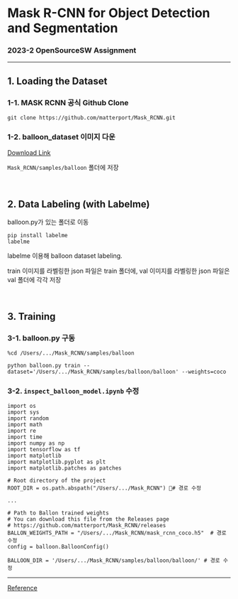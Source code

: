 # Mask R-CNN for Object Detection and Segmentation
### 2023-2 OpenSourceSW Assignment
---

## 1. Loading the Dataset
### 1-1. MASK RCNN 공식 Github Clone
```
git clone https://github.com/matterport/Mask_RCNN.git
```

### 1-2. balloon_dataset 이미지 다운
[Download Link](https://github.com/matterport/Mask_RCNN/releases/download/v2.1/balloon_dataset.zip)

`Mask_RCNN/samples/balloon` 폴더에 저장

<br>

## 2. Data Labeling (with Labelme)
balloon.py가 있는 폴더로 이동
```
pip install labelme
labelme
```
labelme 이용해 balloon dataset labeling.

train 이미지를 라벨링한 json 파일은 train 폴더에, val 이미지를 라벨링한 json 파일은 val 폴더에 각각 저장

<br>

## 3. Training
### 3-1. balloon.py 구동
```
%cd /Users/.../Mask_RCNN/samples/balloon

python balloon.py train --dataset='/Users/.../Mask_RCNN/samples/balloon/balloon' --weights=coco
```

### 3-2. `inspect_balloon_model.ipynb` 수정
```
import os
import sys
import random
import math
import re
import time
import numpy as np
import tensorflow as tf
import matplotlib
import matplotlib.pyplot as plt
import matplotlib.patches as patches

# Root directory of the project
ROOT_DIR = os.path.abspath("/Users/.../Mask_RCNN") # 경로 수정

...

# Path to Ballon trained weights
# You can download this file from the Releases page
# https://github.com/matterport/Mask_RCNN/releases
BALLON_WEIGHTS_PATH = "/Users/.../Mask_RCNN/mask_rcnn_coco.h5"  # 경로 수정
config = balloon.BalloonConfig()

BALLOON_DIR = '/Users/.../Mask_RCNN/samples/balloon/balloon/' # 경로 수정
```

---
[Reference](https://hansonminlearning.tistory.com/16)
